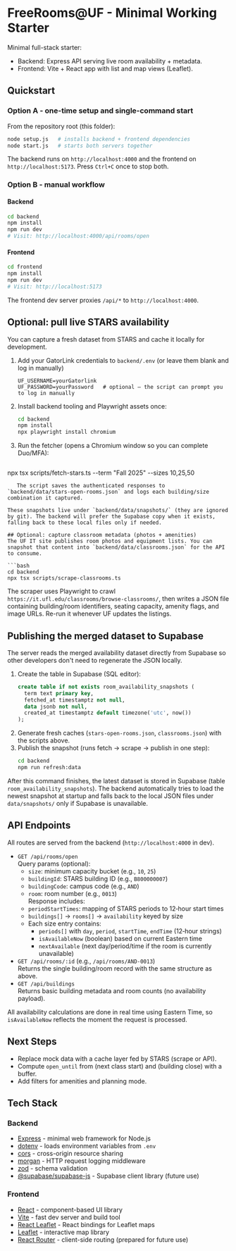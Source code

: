 # FreeRooms@UF - Minimal Working Starter

Minimal full-stack starter:
- Backend: Express API serving live room availability + metadata.
- Frontend: Vite + React app with list and map views (Leaflet).

## Quickstart

### Option A - one-time setup and single-command start
From the repository root (this folder):
```bash
node setup.js   # installs backend + frontend dependencies
node start.js   # starts both servers together
```
The backend runs on `http://localhost:4000` and the frontend on `http://localhost:5173`. Press `Ctrl+C` once to stop both.

### Option B - manual workflow

#### Backend
```bash
cd backend
npm install
npm run dev
# Visit: http://localhost:4000/api/rooms/open
```

#### Frontend
```bash
cd frontend
npm install
npm run dev
# Visit: http://localhost:5173
```

The frontend dev server proxies `/api/*` to `http://localhost:4000`.

## Optional: pull live STARS availability
You can capture a fresh dataset from STARS and cache it locally for development.

1. Add your GatorLink credentials to `backend/.env` (or leave them blank and log in manually)  
   ```
   UF_USERNAME=yourGatorlink
   UF_PASSWORD=yourPassword   # optional – the script can prompt you to log in manually
   ```
2. Install backend tooling and Playwright assets once:
   ```bash
   cd backend
   npm install
   npx playwright install chromium
   ```
3. Run the fetcher (opens a Chromium window so you can complete Duo/MFA):
   ```bash
npx tsx scripts/fetch-stars.ts --term "Fall 2025" --sizes 10,25,50
```
   The script saves the authenticated responses to `backend/data/stars-open-rooms.json` and logs each building/size combination it captured.

These snapshots live under `backend/data/snapshots/` (they are ignored by git). The backend will prefer the Supabase copy when it exists, falling back to these local files only if needed.

## Optional: capture classroom metadata (photos + amenities)
The UF IT site publishes room photos and equipment lists. You can snapshot that content into `backend/data/classrooms.json` for the API to consume.

```bash
cd backend
npx tsx scripts/scrape-classrooms.ts
```

The scraper uses Playwright to crawl `https://it.ufl.edu/classrooms/browse-classrooms/`, then writes a JSON file containing building/room identifiers, seating capacity, amenity flags, and image URLs. Re-run it whenever UF updates the listings.

## Publishing the merged dataset to Supabase
The server reads the merged availability dataset directly from Supabase so other developers don't need to regenerate the JSON locally.

1. Create the table in Supabase (SQL editor):
   ```sql
   create table if not exists room_availability_snapshots (
     term text primary key,
     fetched_at timestamptz not null,
     data jsonb not null,
     created_at timestamptz default timezone('utc', now())
   );
   ```
2. Generate fresh caches (`stars-open-rooms.json`, `classrooms.json`) with the scripts above.
3. Publish the snapshot (runs fetch → scrape → publish in one step):
   ```bash
   cd backend
   npm run refresh:data
   ```

After this command finishes, the latest dataset is stored in Supabase (table `room_availability_snapshots`). The backend automatically tries to load the newest snapshot at startup and falls back to the local JSON files under `data/snapshots/` only if Supabase is unavailable.

## API Endpoints
All routes are served from the backend (`http://localhost:4000` in dev).

- `GET /api/rooms/open`  
  Query params (optional):  
  - `size`: minimum capacity bucket (e.g., `10`, `25`)  
  - `buildingId`: STARS building ID (e.g., `B800000007`)  
  - `buildingCode`: campus code (e.g., `AND`)  
  - `room`: room number (e.g., `0013`)  
  Response includes:
  - `periodStartTimes`: mapping of STARS periods to 12‑hour start times  
  - `buildings[]` → `rooms[]` → `availability` keyed by size  
  - Each size entry contains:
    - `periods[]` with `day`, `period`, `startTime`, `endTime` (12‑hour strings)  
    - `isAvailableNow` (boolean) based on current Eastern time  
    - `nextAvailable` (next day/period/time if the room is currently unavailable)
- `GET /api/rooms/:id` (e.g., `/api/rooms/AND-0013`)  
  Returns the single building/room record with the same structure as above.
- `GET /api/buildings`  
  Returns basic building metadata and room counts (no availability payload).

All availability calculations are done in real time using Eastern Time, so `isAvailableNow` reflects the moment the request is processed.

## Next Steps
- Replace mock data with a cache layer fed by STARS (scrape or API).
- Compute `open_until` from (next class start) and (building close) with a buffer.
- Add filters for amenities and planning mode.

## Tech Stack

### Backend
- [Express](https://expressjs.com/) - minimal web framework for Node.js
- [dotenv](https://github.com/motdotla/dotenv) - loads environment variables from `.env`
- [cors](https://github.com/expressjs/cors) - cross-origin resource sharing
- [morgan](https://github.com/expressjs/morgan) - HTTP request logging middleware
- [zod](https://zod.dev/) - schema validation
- [@supabase/supabase-js](https://supabase.com/docs/reference/javascript/introduction) - Supabase client library (future use)

### Frontend
- [React](https://react.dev/) - component-based UI library
- [Vite](https://vitejs.dev/) - fast dev server and build tool
- [React Leaflet](https://react-leaflet.js.org/) - React bindings for Leaflet maps
- [Leaflet](https://leafletjs.com/) - interactive map library
- [React Router](https://reactrouter.com/) - client-side routing (prepared for future use)
